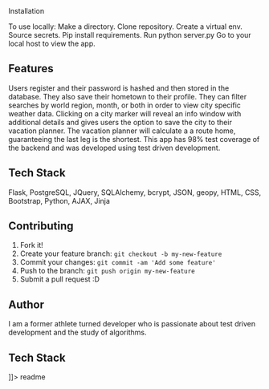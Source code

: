 <snippet>
  <content><![CDATA[
# ${1:Weather to Wander}
Weather to Wander is a travel planning app that uses weather data from the
Dark Sky API and Google maps to provide monthly weather predictions for world 
cities. It also provides a route planning tool that calculates the best path
prioritizing the last leg as the shortest route home in a multi-city vacation. I
built it because I wanted users to be able to decide where to vacation based on
weather without having to cross reference multiple websites. Planning a multi-city
vacation can be complicated. It's difficult to decide on a route, but this app
makes that easier. The last flight is always the most miserable, so I minimized 
user suffering by making certain it would be as short as possible.

## Installation
To use locally:
Make a directory.
Clone repository.
Create a virtual env.
Source secrets.
Pip install requirements.
Run python server.py
Go to your local host to view the app.

## Features
Users register and their password is hashed and then stored in the database. They
also save their hometown to their profile. They can filter searches by world
region, month, or both in order to view city specific weather data. Clicking
on a city marker will reveal an info window with additional details and gives
users the option to save the city to their vacation planner. The vacation planner
will calculate a a route home, guaranteeing the last leg is the shortest. This
app has 98% test coverage of the backend and was developed using test driven
development.

## Tech Stack
Flask, PostgreSQL, JQuery, SQLAlchemy, bcrypt, JSON, geopy, HTML, CSS, 
Bootstrap, Python, AJAX, Jinja

## Contributing
1. Fork it!
2. Create your feature branch: `git checkout -b my-new-feature`
3. Commit your changes: `git commit -am 'Add some feature'`
4. Push to the branch: `git push origin my-new-feature`
5. Submit a pull request :D

## Author
I am a former athlete turned developer who is passionate about test driven 
development and the study of algorithms.

## Tech Stack
]]></content>
  <tabTrigger>readme</tabTrigger>
</snippet>